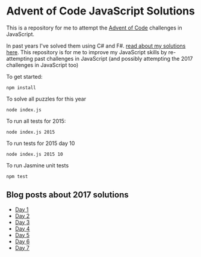 # Advent of Code JavaScript Solutions

This is a repository for me to attempt the [Advent of Code](http://adventofcode.com) challenges in JavaScript.

In past years I've solved them using C# and F#. [read about my solutions here](http://markheath.net/category/advent+of+code). This repository is for me to improve my JavaScript skills by re-attempting past challenges in JavaScript (and possibly attempting the 2017 challenges in JavaScript too)

To get started:
```
npm install
```

To solve all puzzles for this year

```
node index.js
```

To run all tests for 2015:
```
node index.js 2015
```

To run tests for 2015 day 10
```
node index.js 2015 10
```

To run Jasmine unit tests
```
npm test
```

## Blog posts about 2017 solutions

- [Day 1](http://markheath.net/post/advent-of-code-2017-day-1)
- [Day 2](http://markheath.net/post/advent-of-code-2017-day-2)
- [Day 3](http://markheath.net/post/advent-of-code-2017-day-3)
- [Day 4](http://markheath.net/post/advent-of-code-2017-day-4)
- [Day 5](http://markheath.net/post/advent-of-code-2017-day-5)
- [Day 6](http://markheath.net/post/advent-of-code-2017-day-6)
- [Day 7](http://markheath.net/post/advent-of-code-2017-day-7)